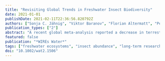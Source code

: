 ```yaml
---
title: "Revisiting Global Trends in Freshwater Insect Biodiversity"
date: 2021-01-01
publishDate: 2021-02-11T22:36:56.820792Z
authors: ["Sonja C. Jähnig", "Viktor Baranov", "Florian Altermatt", "Peter Cranston", "Martin Friedrichs-Manthey", "Juergen Geist", "Fengzhi He", "Jani Heino", "Daniel Hering", "Franz Hölker", "Jonas Jourdan", "Gregor Kalinkat", "Jens Kiesel", "Florian Leese", "Alain Maasri", "Michael T. Monaghan", "Ralf B. Schäfer", "Klement Tockner", "Jonathan D. Tonkin", "Sami Domisch"]
publication_types: ["2"]
abstract: "A recent global meta-analysis reported a decrease in terrestrial but increase in freshwater insect abundance and biomass (van Klink et al., Science 368, p. 417). The authors suggested that water quality has been improving, thereby challenging recent reports documenting drastic global declines in freshwater biodiversity. We raise two major concerns with the meta-analysis and suggest that these account for the discrepancy with the declines reported elsewhere. First, total abundance and biomass alone are poor indicators of the status of freshwater insect assemblages, and the observed differences may well have been driven by the replacement of sensitive species with tolerant ones. Second, many of the datasets poorly represent global trends and reflect responses to local conditions or nonrandom site selection. We conclude that the results of the meta-analysis should not be considered indicative of an overall improvement in the condition of freshwater ecosystems. This article is categorized under: Water and Life $>$ Conservation, Management, and Awareness"
featured: false
publication: "*WIREs Water*"
tags: ["freshwater ecosystems", "insect abundance", "long-term research", "threats"]
doi: "10.1002/wat2.1506"
---
```


